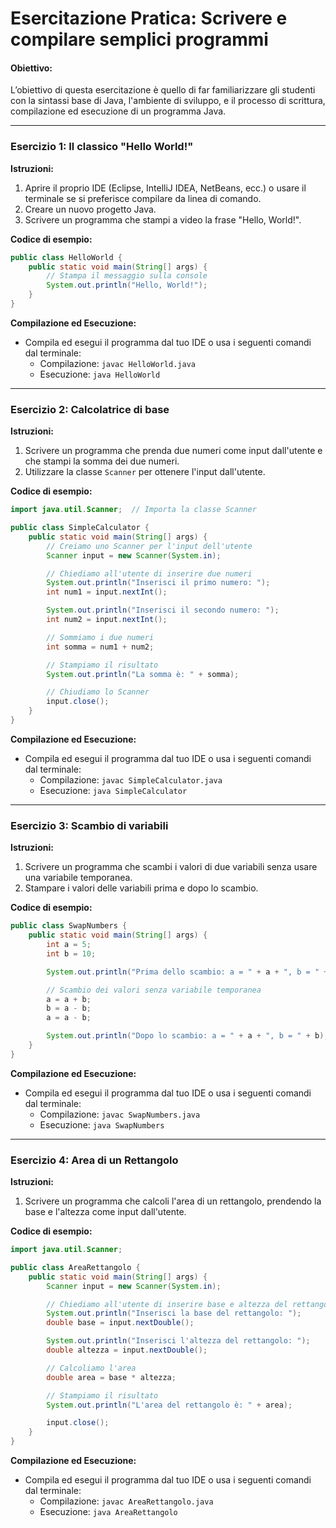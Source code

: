 # **Esercitazione Pratica: Scrivere e compilare semplici programmi**

#### **Obiettivo:**
L’obiettivo di questa esercitazione è quello di far familiarizzare gli studenti con la sintassi base di Java, l'ambiente di sviluppo, e il processo di scrittura, compilazione ed esecuzione di un programma Java.

---

### **Esercizio 1: Il classico "Hello World!"**

**Istruzioni:**
1. Aprire il proprio IDE (Eclipse, IntelliJ IDEA, NetBeans, ecc.) o usare il terminale se si preferisce compilare da linea di comando.
2. Creare un nuovo progetto Java.
3. Scrivere un programma che stampi a video la frase "Hello, World!".
   
**Codice di esempio:**
```java
public class HelloWorld {
    public static void main(String[] args) {
        // Stampa il messaggio sulla console
        System.out.println("Hello, World!");
    }
}
```

**Compilazione ed Esecuzione:**
- Compila ed esegui il programma dal tuo IDE o usa i seguenti comandi dal terminale:
  - Compilazione: `javac HelloWorld.java`
  - Esecuzione: `java HelloWorld`

---

### **Esercizio 2: Calcolatrice di base**

**Istruzioni:**
1. Scrivere un programma che prenda due numeri come input dall'utente e che stampi la somma dei due numeri.
2. Utilizzare la classe `Scanner` per ottenere l'input dall'utente.

**Codice di esempio:**
```java
import java.util.Scanner;  // Importa la classe Scanner

public class SimpleCalculator {
    public static void main(String[] args) {
        // Creiamo uno Scanner per l'input dell'utente
        Scanner input = new Scanner(System.in);

        // Chiediamo all'utente di inserire due numeri
        System.out.println("Inserisci il primo numero: ");
        int num1 = input.nextInt();

        System.out.println("Inserisci il secondo numero: ");
        int num2 = input.nextInt();

        // Sommiamo i due numeri
        int somma = num1 + num2;

        // Stampiamo il risultato
        System.out.println("La somma è: " + somma);

        // Chiudiamo lo Scanner
        input.close();
    }
}
```

**Compilazione ed Esecuzione:**
- Compila ed esegui il programma dal tuo IDE o usa i seguenti comandi dal terminale:
  - Compilazione: `javac SimpleCalculator.java`
  - Esecuzione: `java SimpleCalculator`

---

### **Esercizio 3: Scambio di variabili**

**Istruzioni:**
1. Scrivere un programma che scambi i valori di due variabili senza usare una variabile temporanea.
2. Stampare i valori delle variabili prima e dopo lo scambio.

**Codice di esempio:**
```java
public class SwapNumbers {
    public static void main(String[] args) {
        int a = 5;
        int b = 10;

        System.out.println("Prima dello scambio: a = " + a + ", b = " + b);

        // Scambio dei valori senza variabile temporanea
        a = a + b;
        b = a - b;
        a = a - b;

        System.out.println("Dopo lo scambio: a = " + a + ", b = " + b);
    }
}
```

**Compilazione ed Esecuzione:**
- Compila ed esegui il programma dal tuo IDE o usa i seguenti comandi dal terminale:
  - Compilazione: `javac SwapNumbers.java`
  - Esecuzione: `java SwapNumbers`

---

### **Esercizio 4: Area di un Rettangolo**

**Istruzioni:**
1. Scrivere un programma che calcoli l'area di un rettangolo, prendendo la base e l'altezza come input dall'utente.

**Codice di esempio:**
```java
import java.util.Scanner;

public class AreaRettangolo {
    public static void main(String[] args) {
        Scanner input = new Scanner(System.in);

        // Chiediamo all'utente di inserire base e altezza del rettangolo
        System.out.println("Inserisci la base del rettangolo: ");
        double base = input.nextDouble();

        System.out.println("Inserisci l'altezza del rettangolo: ");
        double altezza = input.nextDouble();

        // Calcoliamo l'area
        double area = base * altezza;

        // Stampiamo il risultato
        System.out.println("L'area del rettangolo è: " + area);

        input.close();
    }
}
```

**Compilazione ed Esecuzione:**
- Compila ed esegui il programma dal tuo IDE o usa i seguenti comandi dal terminale:
  - Compilazione: `javac AreaRettangolo.java`
  - Esecuzione: `java AreaRettangolo`
